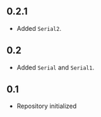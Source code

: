 0.2.1
-----
* Added `Serial2`.

0.2
---
* Added `Serial` and `Serial1`.

0.1
---
* Repository initialized
